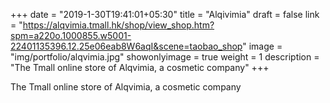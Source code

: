 +++
date = "2019-1-30T19:41:01+05:30"
title = "Alqivimia"
draft = false
link = "https://alqvimia.tmall.hk/shop/view_shop.htm?spm=a220o.1000855.w5001-22401135396.12.25e06eab8W6aqI&scene=taobao_shop"
image = "img/portfolio/alqvimia.jpg"
showonlyimage = true
weight = 1
description = "The Tmall online store of Alqvimia, a cosmetic company"
+++

The Tmall online store of Alqvimia, a cosmetic company
<!--more-->